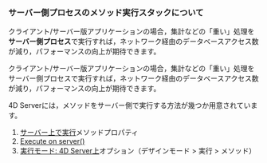 ### サーバー側プロセスのメソッド実行スタックについて

クライアント/サーバー版アプリケーションの場合，集計などの「重い」処理を**サーバー側プロセス**で実行すれば，ネットワーク経由のデータベースアクセス数が減り，パフォーマンスの向上が期待できます。

クライアント/サーバー版アプリケーションの場合，集計などの「重い」処理をサーバー側プロセスで実行すれば，ネットワーク経由のデータベースアクセス数が減り，パフォーマンスの向上が期待できます。

4D Serverには，メソッドをサーバー側で実行する方法が幾つか用意されています。

1. [サーバー上で実行](http://doc.4d.com/4Dv16/4D/16/Execute-on-Server-attribute.300-3047542.ja.html)メソッドプロパティ
1. [Execute on server()](http://doc.4d.com/4Dv16/4D/16.2/Execute-on-server.301-3433448.ja.html)
1. [実行モード: 4D Server上](http://doc.4d.com/4Dv16R4/4D/16-R4/Executing-methods.300-3330269.ja.html)オプション（デザインモード > 実行 > メソッド）
